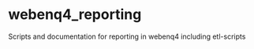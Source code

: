 webenq4_reporting
=================

Scripts and documentation for reporting in webenq4 including etl-scripts
